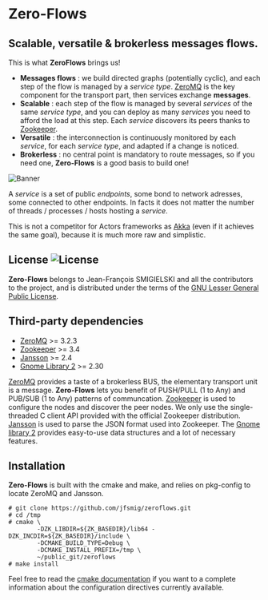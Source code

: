 # Zero-Flows

## Scalable, versatile & brokerless messages flows.

This is what **ZeroFlows** brings us!

* **Messages flows** : we build directed graphs (potentially cyclic), and each step of the flow is managed by a *service type*. [ZeroMQ][ZK] is the key component for the transport part, then services exchange **messages**.
* **Scalable** : each step of the flow is managed by several *services* of the same *service type*, and you can deploy as many *services* you need to afford the load at this step. Each *service* discovers its peers thanks to [Zookeeper][ZK].
* **Versatile** : the interconnection is continuously monitored by each *service*, for each *service type*, and adapted if a change is noticed.
* **Brokerless** : no central point is mandatory to route messages, so if you need one, **Zero-Flows** is a good basis to build one!

![Banner](http://jfsmig.github.io/zeroflows/images/banner.svg)

A *service* is a set of public *endpoints*, some bond to network adresses, some connected to other endpoints. In facts it does not matter the number of threads / processes / hosts hosting a *service*.

This is not a competitor for Actors frameworks as [Akka](http://akka.io) (even if it achieves the same goal), because it is much more raw and simplistic.


## License ![License](http://www.gnu.org/graphics/lgplv3-88x31.png)

**Zero-Flows** belongs to Jean-François SMIGIELSKI and all the contributors to the project, and is distributed under the terms of the [GNU Lesser General Public License](http://www.gnu.org/licenses/lgpl.html).


## Third-party dependencies

* [ZeroMQ][ZMQ] >= 3.2.3
* [Zookeeper][ZK] >= 3.4
* [Jansson][Jansson] >= 2.4
* [Gnome Library 2][GLIB2] >= 2.30

[ZeroMQ][ZMQ] provides a taste of a brokerless BUS, the elementary transport unit is a message.
**Zero-Flows** lets you benefit of PUSH/PULL (1 to Any) and PUB/SUB (1 to Any) patterns of communcation.
[Zookeeper][ZK] is used to configure the nodes and discover the peer nodes.
We only use the single-threaded C client API provided with the official Zookeeper distribution.
[Jansson][Jansson] is used to parse the JSON format used into Zookeeper.
The [Gnome library 2][GLIB2] provides easy-to-use data structures and a lot of necessary features.


## Installation

**Zero-Flows** is built with the cmake and make, and relies on pkg-config to locate ZeroMQ and Jansson.

    # git clone https://github.com/jfsmig/zeroflows.git
    # cd /tmp
    # cmake \
            -DZK_LIBDIR=${ZK_BASEDIR}/lib64 -DZK_INCDIR=${ZK_BASEDIR}/include \
            -DCMAKE_BUILD_TYPE=Debug \
            -DCMAKE_INSTALL_PREFIX=/tmp \
            ~/public_git/zeroflows
    # make install

Feel free to read the [cmake documentation](http://cmake.org) if you want to a complete information about the configuration directives currently available.

[ZK]: http://zookeeper.apache.org "Apache Zookeeper"
[ZMQ]: http://zeromq.org "ZeroMQ"
[Jansson]: http://www.digip.org/jansson/ "Jansson"
[GLIB2]: https://developer.gnome.org/glib/ "GLib-2.0"
